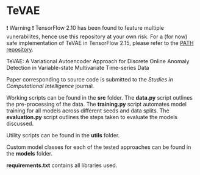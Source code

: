# TeVAE

:exclamation: Warning :exclamation: TensorFlow 2.10 has been found to feature multiple vunerabilites, hence use this repository at your own risk. For a (for now) safe implementation of TeVAE in TensorFlow 2.15, please refer to the [PATH repository](https://github.com/lcs-crr/PATH). 

TeVAE: A Variational Autoencoder Approach for Discrete Online Anomaly Detection in Variable-state Multivariate Time-series Data

Paper corresponding to source code is submitted to the _Studies in Computational Intelligence_ journal.

Working scripts can be found in the **src** folder. 
The **data.py** script outlines the pre-processing of the data. 
The **training.py** script automates model training for all models across different seeds and data splits. 
The **evaluation.py** script outlines the steps taken to evaluate the models discussed. 

Utility scripts can be found in the **utils** folder.

Custom model classes for each of the tested approaches can be found in the **models** folder.

**requirements.txt** contains all libraries used.
